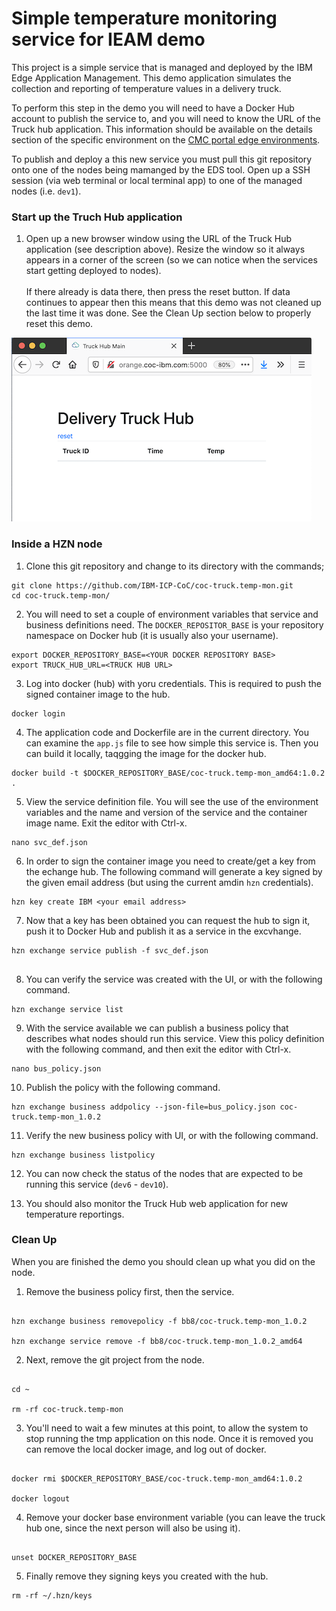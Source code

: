 # Simple temperature monitoring service for IEAM demo

This project is a simple service that is managed and deployed by the 
IBM Edge Application Management.  This demo application simulates 
the collection and reporting of temperature values in a delivery 
truck. 

To perform this step in the demo you will need to have a Docker Hub account to publish the service to, and you will need to know the URL of the Truck hub application.  This information should be available on the details section of the specific environment on the [CMC portal edge environments](https://cmc.coc-ibm.com:5000/edge).

To publish and deploy a this new service you must pull this git repository onto one of the nodes being mamanged by the EDS tool.  Open up a SSH session (via web terminal or local terminal app) to one of the managed nodes (i.e. `dev1`).

### Start up the Truch Hub application

1. Open up a new browser window using the URL of the Truck Hub application (see description above).  Resize the window so it always appears in a corner of the screen (so we can notice when the services start getting deployed to nodes).\
\
If there already is data there, then press the reset button.  If data continues to appear then this means that this demo was not cleaned up the last time it was done.  See the Clean Up section below to properly reset this demo.

![Truck Hub Web](truck-hub-web.png)

### Inside a HZN node

1. Clone this git repository and change to its directory with the commands;

```shell
git clone https://github.com/IBM-ICP-CoC/coc-truck.temp-mon.git
cd coc-truck.temp-mon/

```

2. You will need to set a couple of environment variables that service and business definitions need.  The `DOCKER_REPOSITOR_BASE` is your repository namespace on Docker hub (it is usually also your username).


```shell
export DOCKER_REPOSITORY_BASE=<YOUR DOCKER REPOSITORY BASE>
export TRUCK_HUB_URL=<TRUCK HUB URL>

```

3. Log into docker (hub) with yoru credentials.  This is required to push the signed container image to the hub.

```shell
docker login 

```

4. The application code and Dockerfile are in the current directory.  You can examine the `app.js` file to see how simple this service is.  Then you can build it locally, taqgging the image for the docker hub.

```shell
docker build -t $DOCKER_REPOSITORY_BASE/coc-truck.temp-mon_amd64:1.0.2 .

```

5. View the service definition file. You will see the use of the environment variables and the name and version of the service and the container image name.  Exit the editor with Ctrl-x.

```shell
nano svc_def.json

```

6. In order to sign the container image you need to create/get a key from the echange hub.  The following command will generate a key signed by the given email address (but using the current amdin `hzn` credentials).

```shell
hzn key create IBM <your email address>

```

7. Now that a key has been obtained you can request the hub to sign it, push it to Docker Hub and publish it as a service in the excvhange.

```shell
hzn exchange service publish -f svc_def.json


```

8. You can verify the service was created with the UI, or with the following command.

```shell
hzn exchange service list

```

9. With the service available we can publish a business policy that describes what nodes should run this service.  View this policy definition with the following command, and then exit the editor with Ctrl-x.

```shell
nano bus_policy.json

```

10. Publish the policy with the following command.

```shell
hzn exchange business addpolicy --json-file=bus_policy.json coc-truck.temp-mon_1.0.2

```

11. Verify the new business policy with UI, or with the following command.

```shell
hzn exchange business listpolicy

```

12. You can now check the status of the nodes that are expected to be running this service (`dev6` - `dev10`).

13. You should also monitor the Truck Hub web application for new temperature reportings.

### Clean Up

When you are finished the demo you should clean up what you did on the node.

1. Remove the business policy first, then the service.

```shell

hzn exchange business removepolicy -f bb8/coc-truck.temp-mon_1.0.2

hzn exchange service remove -f bb8/coc-truck.temp-mon_1.0.2_amd64

```

2. Next, remove the git project from the node.

```shell

cd ~

rm -rf coc-truck.temp-mon

```

3. You'll need to wait a few minutes at this point, to allow the system to stop running the tmp application on this node.  Once it is removed you can remove the local docker image, and log out of docker.

```shell

docker rmi $DOCKER_REPOSITORY_BASE/coc-truck.temp-mon_amd64:1.0.2

docker logout

```

4. Remove your docker base environment variable (you can leave the truck hub one, since the next person will also be using it).

```shell

unset DOCKER_REPOSITORY_BASE

```

5. Finally remove they signing keys you created with the hub.

```shell
rm -rf ~/.hzn/keys

```


